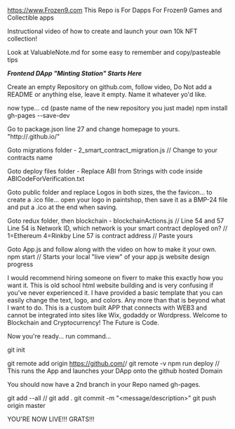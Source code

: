 https://www.Frozen9.com This Repo is For Dapps For Frozen9 Games and Collectible apps

Instructional video of how to create and launch your own 10k NFT collection!

Look at ValuableNote.md for some easy to remember and copy/pasteable tips

***Frontend DApp "Minting Station" Starts Here***

Create an empty Repository on github.com, follow video, Do Not add a README or anything else, leave it empty. Name it whatever yo'd like.

now type...
cd (paste name of the new repository you just made)
npm install gh-pages --save-dev

Go to package.json line 27 and change homepage to yours. 
"http://<username>.github.io/<repository>"

Goto migrations folder - 2_smart_contract_migration.js // Change to your contracts name

Goto deploy files folder - Replace ABI from Strings with code inside ABICodeForVerification.txt

Goto public folder and replace Logos in both sizes, the the favicon... to create a .ico file...
open your logo in paintshop, then save it as a BMP-24 file and put a .ico at the end when saving.

Goto redux folder, then blockchain - blockchainActions.js // Line 54 and 57
Line 54 is Network ID, which network is your smart contract deployed on? // 1=Ethereum 4=Rinkby
Line 57 is contract address // Paste yours

Goto App.js and follow along with the video on how to make it your own.
npm start // Starts your local "live view" of your app.js website design progress

I would recommend hiring someone on fiverr to make this exactly how you want it. This is old school html website building and is very confusing if you've never experienced it. I have provided a basic template that you can easily change the text, logo, and colors. Any more than that is beyond what I want to do. This is a custom built APP that connects with WEB3 and cannot be integrated into sites like Wix, godaddy or Wordpress. Welcome to Blockchain and Cryptocurrency! The Future is Code.

Now you're ready...
run command...

git init

git remote add origin https://github.com/<username>/<repository>
git remote -v
npm run deploy // This runs the App and launches your DApp onto the github hosted Domain

You should now have a 2nd branch in your Repo named gh-pages.

git add --all // git add .
git commit -m "<message/description>"
git push origin master

YOU'RE NOW LIVE!!! GRATS!!! 
